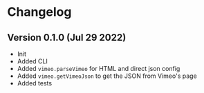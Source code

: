 # Changelog

## Version 0.1.0 (Jul 29 2022)

- Init
- Added CLI
- Added `vimeo.parseVimeo` for HTML and direct json config  
- Added `vimeo.getVimeoJson` to get the JSON from Vimeo's page  
- Added tests
